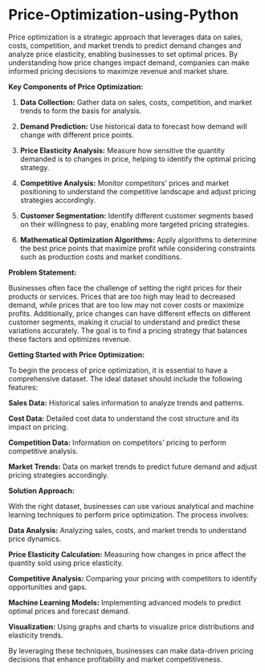 # Price-Optimization-using-Python
Price optimization is a strategic approach that leverages data on sales, costs, competition, and market trends to predict demand changes and analyze price elasticity, enabling businesses to set optimal prices. By understanding how price changes impact demand, companies can make informed pricing decisions to maximize revenue and market share.

**Key Components of Price Optimization:**

1. **Data Collection:** Gather data on sales, costs, competition, and market trends to form the basis for analysis.

2. **Demand Prediction:** Use historical data to forecast how demand will change with different price points.

3. **Price Elasticity Analysis:** Measure how sensitive the quantity demanded is to changes in price, helping to identify the optimal pricing strategy.

4. **Competitive Analysis:** Monitor competitors' prices and market positioning to understand the competitive landscape and adjust pricing strategies accordingly.

5. **Customer Segmentation:** Identify different customer segments based on their willingness to pay, enabling more targeted pricing strategies.

6. **Mathematical Optimization Algorithms:** Apply algorithms to determine the best price points that maximize profit while considering constraints such as production costs and market conditions.

**Problem Statement:**

Businesses often face the challenge of setting the right prices for their products or services. Prices that are too high may lead to decreased demand, while prices that are too low may not cover costs or maximize profits. Additionally, price changes can have different effects on different customer segments, making it crucial to understand and predict these variations accurately. The goal is to find a pricing strategy that balances these factors and optimizes revenue.

**Getting Started with Price Optimization:**

To begin the process of price optimization, it is essential to have a comprehensive dataset. The ideal dataset should include the following features:

**Sales Data:** Historical sales information to analyze trends and patterns.

**Cost Data:** Detailed cost data to understand the cost structure and its impact on pricing.

**Competition Data:** Information on competitors' pricing to perform competitive analysis.

**Market Trends:** Data on market trends to predict future demand and adjust pricing strategies accordingly.

**Solution Approach:**

With the right dataset, businesses can use various analytical and machine learning techniques to perform price optimization. The process involves:

**Data Analysis:** Analyzing sales, costs, and market trends to understand price dynamics.

**Price Elasticity Calculation:** Measuring how changes in price affect the quantity sold using price elasticity.

**Competitive Analysis:** Comparing your pricing with competitors to identify opportunities and gaps.

**Machine Learning Models:** Implementing advanced models to predict optimal prices and forecast demand.

**Visualization:** Using graphs and charts to visualize price distributions and elasticity trends.

By leveraging these techniques, businesses can make data-driven pricing decisions that enhance profitability and market competitiveness.

